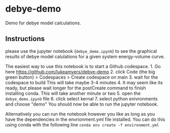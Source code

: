 # debye-demo
Demo for debye model calculations.

## Instructions
please use the jupyter notebook (`debye_demo.ipynb`) to see the graphical results of debye model calulations for a given system energy-volume curve. 

The easiest way to use this notebook is to start a Github codespace.
    1. Go here https://github.com/lukeamyers/debye-demo
    2. click Code (the big green button) > Codespaces > Create codespace on main
    3. wait for the codespace to build This will take maybe 3-4 minutes
    4. It may seem like its ready, but please wait longer for the postCreate command to finish installing conda. This will take another minute or two
    5. open the `debye_demo.ipynb` file
    6. click select kernal
    7. select python enivronments and choose "demo"
    You should now be able to run the jupyter notebook.

Alternatively you can run the notebook however you like as long as you have the dependencies in the envrionment.yml file installed. You can do this using conda with the following line
`conda env create -f environment.yml`
